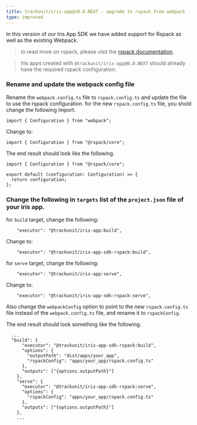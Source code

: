 ```yaml
---
title: trackunit/iris-app@v0.0.NEXT - upgrade to rspack from webpack
type: improved
---
```


In this version of our Iris App SDK we have added support for Rspack as well as the existing Webpack.
> to read more on rspack, please visit the [rspack documentation](https://rspack.dev/).

> Iris apps created with `@trackunit/iris-app@0.0.NEXT` should already have the required rspack configuration.

### Rename and update the webpack config file

Rename the `webpack.config.ts` file to `rspack.config.ts` and update the file to use the rspack configuration.
for the new `rspack.config.ts` file, you shold change the following import.
```
import { Configuration } from "webpack";
```
Change to: 
```
import { Configuration } from "@rspack/core";
```
The end result should look like the following.
```
import { Configuration } from "@rspack/core";

export default (configuration: Configuration) => {
  return configuration;
};
```

### Change the following in `targets` list of the `project.json` file of your iris app.

for `build` target, change the following:
```
    "executor": "@trackunit/iris-app:build",
```
Change to: 
```
    "executor": "@trackunit/iris-app-sdk-rspack:build",
```

for `serve` target, change the following:
```
    "executor": "@trackunit/iris-app:serve",
```
Change to: 
```
    "executor": "@trackunit/iris-app-sdk-rspack:serve",
```

Also change the `webpackConfig` option to point to the new `rspack.config.ts` file instead of the `webpack.config.ts` file, and rename it to `rspackConfig`.

The end result should look something like the following.

```
  ...
  "build": {
      "executor": "@trackunit/iris-app-sdk-rspack:build",
      "options": { 
        "outputPath": "dist/apps/your_app", 
        "rspackConfig": "apps/your_app/rspack.config.ts" 
      },
      "outputs": ["{options.outputPath}"]
    },
    "serve": {
      "executor": "@trackunit/iris-app-sdk-rspack:serve",
      "options": { 
        "rspackConfig": "apps/your_app/rspack.config.ts" 
      },
      "outputs": ["{options.outputPath}"]
    },
    ...
```
